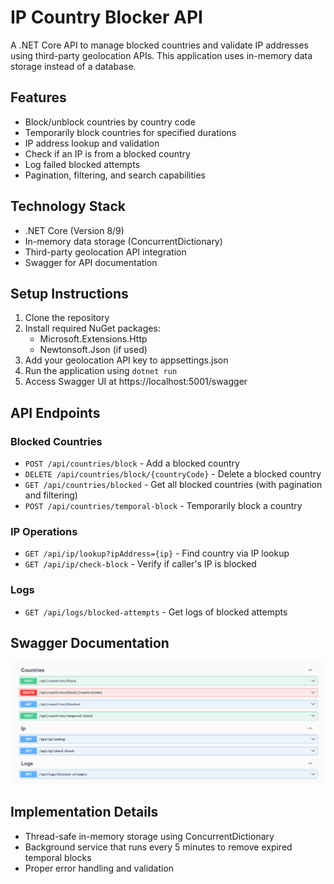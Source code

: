 # IP Country Blocker API

A .NET Core API to manage blocked countries and validate IP addresses using third-party geolocation APIs. This application uses in-memory data storage instead of a database.

## Features

- Block/unblock countries by country code
- Temporarily block countries for specified durations
- IP address lookup and validation
- Check if an IP is from a blocked country
- Log failed blocked attempts
- Pagination, filtering, and search capabilities

## Technology Stack

- .NET Core (Version 8/9)
- In-memory data storage (ConcurrentDictionary)
- Third-party geolocation API integration
- Swagger for API documentation

## Setup Instructions

1. Clone the repository
2. Install required NuGet packages:
   - Microsoft.Extensions.Http
   - Newtonsoft.Json (if used)
3. Add your geolocation API key to appsettings.json
4. Run the application using `dotnet run`
5. Access Swagger UI at https://localhost:5001/swagger

## API Endpoints

### Blocked Countries
- `POST /api/countries/block` - Add a blocked country
- `DELETE /api/countries/block/{countryCode}` - Delete a blocked country
- `GET /api/countries/blocked` - Get all blocked countries (with pagination and filtering)
- `POST /api/countries/temporal-block` - Temporarily block a country

### IP Operations
- `GET /api/ip/lookup?ipAddress={ip}` - Find country via IP lookup
- `GET /api/ip/check-block` - Verify if caller's IP is blocked

### Logs
- `GET /api/logs/blocked-attempts` - Get logs of blocked attempts

## Swagger Documentation

![Swagger UI Screenshot](/Screenshot%202025-03-03%20234308.png)
## Implementation Details

- Thread-safe in-memory storage using ConcurrentDictionary
- Background service that runs every 5 minutes to remove expired temporal blocks
- Proper error handling and validation
